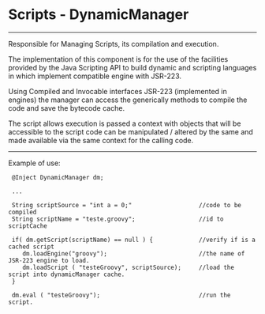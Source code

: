 # Scripts - DynamicManager 
---------------------------------------------

Responsible for Managing Scripts, its compilation and execution.

The implementation of this component is for the use of the facilities provided by the Java Scripting API to build dynamic and scripting languages ​​in which implement compatible engine with JSR-223.

Using Compiled and Invocable interfaces JSR-223 (implemented in engines) the manager can access the generically methods to compile the code and save the bytecode cache.

The script allows execution is passed a context with objects that will be accessible to the script code can be manipulated / altered by the same and made available via the same context for the calling code.

-------------------------------------------------- -------------------------------------------------
Example of use:
```
 @Inject DynamicManager dm;
 
 ...

 String scriptSource = "int a = 0;"                   //code to be compiled 
 String scriptName = "teste.groovy";				  //id to scriptCache
 
 if( dm.getScript(scriptName) == null )	{			  //verify if is a cached script
 	dm.loadEngine("groovy");						  //the name of JSR-223 engine to load.                
 	dm.loadScript ( "testeGroovy", scriptSource);     //load the script into dynamicManager cache.    	
 }						
 
 dm.eval ( "testeGroovy");						  	  //run the script.
 ```